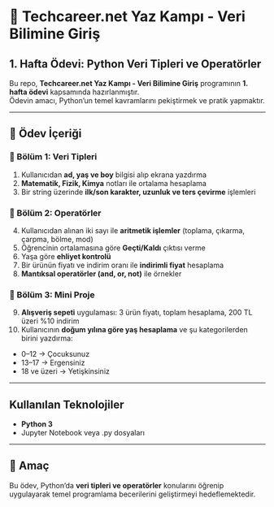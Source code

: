# 📝 Techcareer.net Yaz Kampı - Veri Bilimine Giriş  
## 1. Hafta Ödevi: Python Veri Tipleri ve Operatörler  

Bu repo, **Techcareer.net Yaz Kampı - Veri Bilimine Giriş** programının **1. hafta ödevi** kapsamında hazırlanmıştır.  
Ödevin amacı, Python’un temel kavramlarını pekiştirmek ve pratik yapmaktır.  

---

## 📌 Ödev İçeriği  

### 🔹 Bölüm 1: Veri Tipleri
1. Kullanıcıdan **ad, yaş ve boy** bilgisi alıp ekrana yazdırma  
2. **Matematik, Fizik, Kimya** notları ile ortalama hesaplama  
3. Bir string üzerinde **ilk/son karakter, uzunluk ve ters çevirme** işlemleri  

### 🔹 Bölüm 2: Operatörler
4. Kullanıcıdan alınan iki sayı ile **aritmetik işlemler** (toplama, çıkarma, çarpma, bölme, mod)  
5. Öğrencinin ortalamasına göre **Geçti/Kaldı** çıktısı verme  
6. Yaşa göre **ehliyet kontrolü**  
7. Bir ürünün fiyatı ve indirim oranı ile **indirimli fiyat** hesaplama  
8. **Mantıksal operatörler (and, or, not)** ile örnekler  

### 🔹 Bölüm 3: Mini Proje
9. **Alışveriş sepeti** uygulaması: 3 ürün fiyatı, toplam hesaplama, 200 TL üzeri %10 indirim  
10. Kullanıcının **doğum yılına göre yaş hesaplama** ve şu kategorilerden birini yazdırma:  
   - 0–12 → Çocuksunuz  
   - 13–17 → Ergensiniz  
   - 18 ve üzeri → Yetişkinsiniz  

---

##  Kullanılan Teknolojiler
- **Python 3**  
- Jupyter Notebook veya .py dosyaları  


---

## 🎯 Amaç
Bu ödev, Python’da **veri tipleri ve operatörler** konularını öğrenip uygulayarak temel programlama becerilerini geliştirmeyi hedeflemektedir.  
